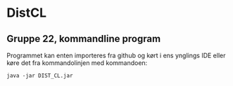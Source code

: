 # DistCL
## Gruppe 22, kommandline program

Programmet kan enten importeres fra github og kørt i ens ynglings IDE eller køre det fra kommandolinjen med kommandoen:

```
java -jar DIST_CL.jar
```
